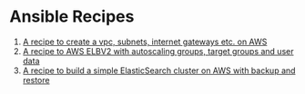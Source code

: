 # Ansible Recipes

1. [A recipe to create a vpc, subnets, internet gateways etc. on AWS](/vpc)
2. [A recipe to AWS ELBV2 with autoscaling groups, target groups and user data](/elbv2)
3. [A recipe to build a simple ElasticSearch cluster on AWS with backup and restore](/elasticsearch)
